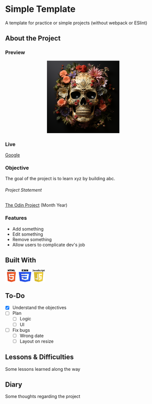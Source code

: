 # Simple Template

A template for practice or simple projects (without webpack or ESlint)

## About the Project

### Preview

<div align='center'>
    <img src='./README/project-preview.png'>
</div>

### Live

<a href='http://google.com/'>Google</a>

### Objective

The goal of the project is to learn xyz by building abc.

###### Project Statement

<a href='http://theodinproject.com/'>The Odin Project</a> (Month Year)

### Features

- Add something
- Edit something
- Remove something
- Allow users to complicate dev's job

## Built With

<img src='./README/html5-logo.svg' style='width:40px; height: 40px' >
<img src='./README/css3-logo.svg' style='width:40px; height: 40px' >
<img src='./README/javascript-logo.svg' style='width:40px; height: 40px' >

## To-Do

- [x] Understand the objectives
- [ ] Plan
  - [ ] Logic
  - [ ] UI
- [ ] Fix bugs
  - [ ] Wrong date
  - [ ] Layout on resize

## Lessons & Difficulties

Some lessons learned along the way

## Diary

Some thoughts regarding the project
